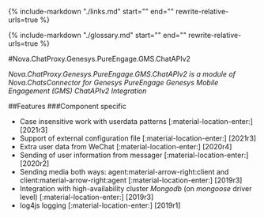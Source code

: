 {%
   include-markdown "./links.md"
   start="<!--datelink-chatproxygenesyspureengagegmschatapiv2-start-->"
   end="<!--datelink-chatproxygenesyspureengagegmschatapiv2-end-->"
   rewrite-relative-urls=true
%}

{%
   include-markdown "./glossary.md"
   start="<!--glossary-start-->"
   end="<!--glossary-end-->"
   rewrite-relative-urls=true
%}

#Nova.ChatProxy.Genesys.PureEngage.GMS.ChatAPIv2

*Nova.ChatProxy.Genesys.PureEngage.GMS.ChatAPIv2 is a module of Nova.ChatsConnector for Genesys PureEngage Genesys Mobile Engagement (GMS) ChatAPIv2 Integration*

##Features
###Component specific

- Case insensitive work with userdata patterns [:material-location-enter:] [2021r3]
- Support of external configuration file [:material-location-enter:] [2021r3]
- Extra user data from WeChat [:material-location-enter:] [2020r4]
- Sending of user information from messager [:material-location-enter:] [2020r2]
- Sending media both ways: agent:material-arrow-right:client and client:material-arrow-right:agent [:material-location-enter:] [2019r3]
- Integration with high-availability cluster *Mongodb* (on *mongoose* driver level) [:material-location-enter:] [2019r3]
- log4js logging [:material-location-enter:] [2019r1]